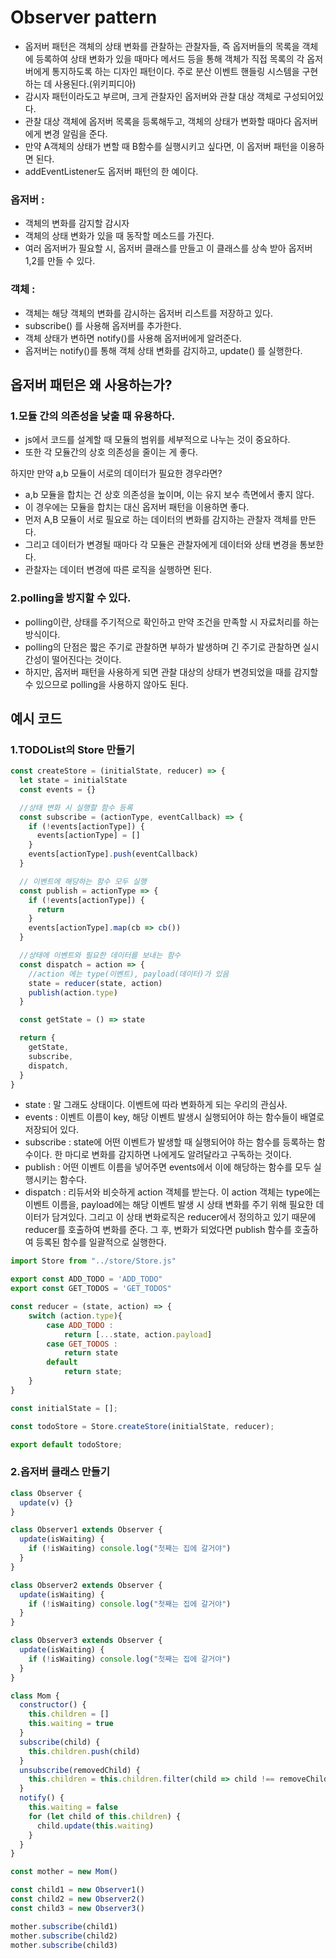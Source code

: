 # Observer pattern

- 옵저버 패턴은 객체의 상태 변화를 관찰하는 관찰자들, 즉 옵저버들의 목록을 객체에 등록하여 상태 변화가 있을 때마다 메서드 등을 통해 객체가 직접 목록의 각 옵저버에게 통지하도록 하는 디자인 패턴이다. 주로 분산 이벤트 핸들링 시스템을 구현하는 데 사용된다.(위키피디아)
- 감시자 패턴이라도고 부르며, 크게 관찰자인 옵저버와 관찰 대상 객체로 구성되어있다.
- 관찰 대상 객체에 옵저버 목록을 등록해두고, 객체의 상태가 변화할 때마다 옵저버에게 변경 알림을 준다.
- 만약 A객체의 상태가 변할 때 B함수를 실행시키고 싶다면, 이 옵저버 패턴을 이용하면 된다.
- addEventListener도 옵저버 패턴의 한 예이다.

### 옵저버 :

- 객체의 변화를 감지할 감시자
- 객체의 상태 변화가 있을 때 동작할 메소드를 가진다.
- 여러 옵저버가 필요할 시, 옵저버 클래스를 만들고 이 클래스를 상속 받아 옵저버 1,2를 만들 수 있다.

### 객체 :

- 객체는 해당 객체의 변화를 감시하는 옵저버 리스트를 저장하고 있다.
- subscribe() 를 사용해 옵저버를 추가한다.
- 객체 상태가 변하면 notify()를 사용해 옵저버에게 알려준다.
- 옵저버는 notify()를 통해 객체 상태 변화를 감지하고, update() 를 실행한다.

## 옵저버 패턴은 왜 사용하는가?

### 1.모듈 간의 의존성을 낮출 때 유용하다.

- js에서 코드를 설계할 때 모듈의 범위를 세부적으로 나누는 것이 중요하다.
- 또한 각 모듈간의 상호 의존성을 줄이는 게 좋다.

하지만 만약 a,b 모듈이 서로의 데이터가 필요한 경우라면?

- a,b 모듈을 합치는 건 상호 의존성을 높이며, 이는 유지 보수 측면에서 좋지 않다.
- 이 경우에는 모듈을 합치는 대신 옵저버 패턴을 이용하면 좋다.
- 먼저 A,B 모듈이 서로 필요로 하는 데이터의 변화를 감지하는 관찰자 객체를 만든다.
- 그리고 데이터가 변경될 때마다 각 모듈은 관찰자에게 데이터와 상태 변경을 통보한다.
- 관찰자는 데이터 변경에 따른 로직을 실행하면 된다.

### 2.polling을 방지할 수 있다.

- polling이란, 상태를 주기적으로 확인하고 만약 조건을 만족할 시 자료처리를 하는 방식이다.
- polling의 단점은 짧은 주기로 관찰하면 부하가 발생하며 긴 주기로 관찰하면 실시간성이 떨어진다는 것이다.
- 하지만, 옵저버 패턴을 사용하게 되면 관찰 대상의 상태가 변경되었을 때를 감지할 수 있으므로 polling을 사용하지 않아도 된다.

## 예시 코드

### 1.TODOList의 Store 만들기

```javascript
const createStore = (initialState, reducer) => {
  let state = initialState
  const events = {}

  //상태 변화 시 실행할 함수 등록
  const subscribe = (actionType, eventCallback) => {
    if (!events[actionType]) {
      events[actionType] = []
    }
    events[actionType].push(eventCallback)
  }

  // 이벤트에 해당하는 함수 모두 실행
  const publish = actionType => {
    if (!events[actionType]) {
      return
    }
    events[actionType].map(cb => cb())
  }

  //상태에 이벤트와 필요한 데이터를 보내는 함수
  const dispatch = action => {
    //action 에는 type(이벤트), payload(데이터)가 있음
    state = reducer(state, action)
    publish(action.type)
  }

  const getState = () => state

  return {
    getState,
    subscribe,
    dispatch,
  }
}
```

- state : 말 그래도 상태이다. 이벤트에 따라 변화하게 되는 우리의 관심사.
- events : 이벤트 이름이 key, 해당 이벤트 발생시 실행되어야 하는 함수들이 배열로 저장되어 있다.
- subscribe : state에 어떤 이벤트가 발생할 때 실행되어야 하는 함수를 등록하는 함수이다. 한 마디로 변화를 감지하면 나에게도 알려달라고 구독하는 것이다.
- publish : 어떤 이벤트 이름을 넣어주면 events에서 이에 해당하는 함수를 모두 실행시키는 함수다.
- dispatch : 리듀서와 비슷하게 action 객체를 받는다. 이 action 객체는 type에는 이벤트 이름을, payload에는 해당 이벤트 발생 시 상태 변화를 주기 위해 필요한 데이터가 담겨있다. 그리고 이 상태 변화로직은 reducer에서 정의하고 있기 때문에 reducer를 호출하여 변화를 준다. 그 후, 변화가 되었다면 publish 함수를 호출하여 등록된 함수를 일괄적으로 실행한다.

```javascript
import Store from "../store/Store.js"

export const ADD_TODO = 'ADD_TODO"
export const GET_TODOS = 'GET_TODOS"

const reducer = (state, action) => {
    switch (action.type){
        case ADD_TODO :
            return [...state, action.payload]
        case GET_TODOS :
            return state
        default
            return state;
    }
}

const initialState = [];

const todoStore = Store.createStore(initialState, reducer);

export default todoStore;
```

### 2.옵저버 클래스 만들기

```javascript
class Observer {
  update(v) {}
}

class Observer1 extends Observer {
  update(isWaiting) {
    if (!isWaiting) console.log("첫째는 집에 갈거야")
  }
}

class Observer2 extends Observer {
  update(isWaiting) {
    if (!isWaiting) console.log("첫째는 집에 갈거야")
  }
}

class Observer3 extends Observer {
  update(isWaiting) {
    if (!isWaiting) console.log("첫째는 집에 갈거야")
  }
}

class Mom {
  constructor() {
    this.children = []
    this.waiting = true
  }
  subscribe(child) {
    this.children.push(child)
  }
  unsubscribe(removedChild) {
    this.children = this.children.filter(child => child !== removeChild)
  }
  notify() {
    this.waiting = false
    for (let child of this.children) {
      child.update(this.waiting)
    }
  }
}

const mother = new Mom()

const child1 = new Observer1()
const child2 = new Observer2()
const child3 = new Observer3()

mother.subscribe(child1)
mother.subscribe(child2)
mother.subscribe(child3)
```
